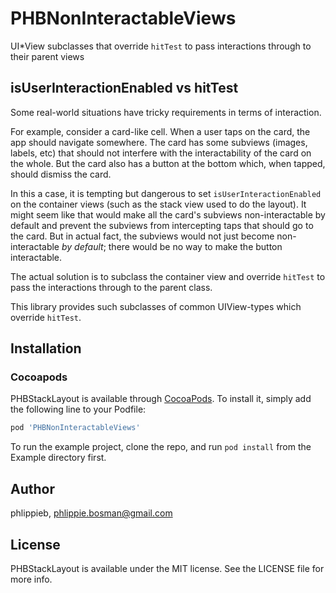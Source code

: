 # PHBNonInteractableViews

UI\*View subclasses that override `hitTest` to pass interactions through to their parent views

## isUserInteractionEnabled vs hitTest

Some real-world situations have tricky requirements in terms of interaction.

For example, consider a card-like cell. 
When a user taps on the card, the app should navigate somewhere.
The card has some subviews (images, labels, etc) that should not interfere with the interactability of the card on the whole.
But the card also has a button at the bottom which, when tapped, should dismiss the card.

In this a case, it is tempting but dangerous to set `isUserInteractionEnabled` on the container views (such as the stack view used to do the layout).
It might seem like that would make all the card's subviews non-interactable by default and prevent the subviews from intercepting taps that should go to the card.
But in actual fact, the subviews would not just become non-interactable *by default*; there would be no way to make the button interactable.

The actual solution is to subclass the container view and override `hitTest` to pass the interactions through to the parent class.

This library provides such subclasses of common UIView-types which override `hitTest`.

## Installation

### Cocoapods

PHBStackLayout is available through [CocoaPods](https://cocoapods.org). To install
it, simply add the following line to your Podfile:

```ruby
pod 'PHBNonInteractableViews'
```

To run the example project, clone the repo, and run `pod install` from the Example directory first.

## Author

phlippieb, phlippie.bosman@gmail.com

## License

PHBStackLayout is available under the MIT license. See the LICENSE file for more info.
